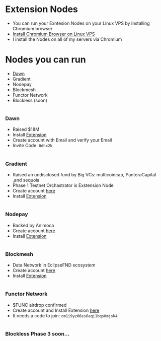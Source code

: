 # Extension Nodes

* You can run your Exntesion Nodes on your Linux VPS by installing Chromium browser
* [Install Chromium Browser on Linux VPS](https://github.com/0xmoei/Install-Linux-Browser)
* I install the Nodes on all of my servers via Chromium

# Nodes you can run
* [Dawn](https://github.com/0xmoei/Extension-Nodes/blob/main/README.md#dawn)
* Gradient
* Nodepay
* Blockmesh
* Functor Network
* Blockless (soon)

#

### Dawn
* Raised $18M
* Install [Extension](https://chromewebstore.google.com/detail/dawn-validator-chrome-ext/fpdkjdnhkakefebpekbdhillbhonfjjp)
* Create account with Email and verify your Email
* Invite Code: `0dhx2k`

#

### Gradient
* Raised an undisclosed fund by Big VCs: multicoincap, PanteraCapital ,and sequoia
* Phase 1 Testnet Orchastrator is Exstension Node
* Create account [here](https://app.gradient.network/signup?code=BY9XWK)
* Install [Extension](https://chromewebstore.google.com/detail/gradient-sentry-node/caacbgbklghmpodbdafajbgdnegacfmo)

#

### Nodepay
* Backed by Animoca
* Create account [here](https://app.nodepay.ai/register?ref=eBGza9jaED3TeLV)
* Install [Extension](https://chromewebstore.google.com/detail/nodepay-extension/lgmpfmgeabnnlemejacfljbmonaomfmm)

#

### Blockmesh
* Data Network in EclipseFND ecosystem
* Create account [here](https://app.blockmesh.xyz/register?invite_code=e0af8150-f715-4b0c-b19b-de6c07b8f413)
* Install [Extension](https://chromewebstore.google.com/detail/blockmesh-network/obfhoiefijlolgdmphcekifedagnkfjp)

#

### Functor Network
* $FUNC airdrop confirmed
* Create account and Install Extension [here](https://node.securitylabs.xyz/?from=extension&type=signin&referralCode=cm1i9yz06es6aqi1bqs0mjsk4)
* It needs a code to join: `cm1i9yz06es6aqi1bqs0mjsk4`

#

### Blockless Phase 3 soon...

